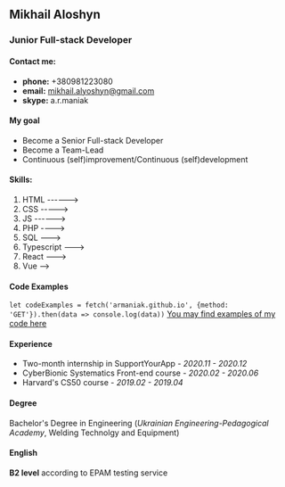 ## Mikhail Aloshyn
### Junior Full-stack Developer
#### Contact me:
* **phone:** +380981223080
* **email:** mikhail.alyoshyn@gmail.com
* **skype:** a.r.maniak
#### My goal
* Become a Senior Full-stack Developer
* Become a Team-Lead
* Continuous (self)improvement/Continuous (self)development
#### Skills:
1. HTML ------>
1. CSS ----->
1. JS ------>
1. PHP ---->
1. SQL --->
1. Typescript --->
1. React --->
1. Vue -->
#### Code Examples
`let codeExamples = fetch('armaniak.github.io', {method: 'GET'}).then(data => console.log(data))`
[You may find examples of my code here](armaniak.github.io)
#### Experience
* Two-month internship in SupportYourApp - *2020.11 - 2020.12*
* CyberBionic Systematics Front-end course - *2020.02 - 2020.06*
* Harvard's CS50 course - *2019.02 - 2019.04*
#### Degree
Bachelor's Degree in Engineering (*Ukrainian Engineering-Pedagogical Academy*, Welding Technolgy and Equipment)
#### English
**B2 level** according to EPAM testing service
